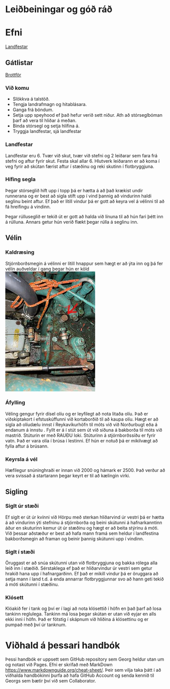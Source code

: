 # Leiðbeiningar og góð ráð

# Efni
[Landfestar](README.md#Landfestar)

## Gátlistar
[Brottför](gatlisti-ut.md)

### Við komu
- Slökkva á talstöð.
- Tengja landrafmagn og hitablásara.
- Ganga frá böndum.
- Setja upp speyhood ef það hefur verið sett niður. Ath að stórseglbóman þarf að vera til hliðar á meðan.
- Binda stórsegl og setja hlífina á.
- Tryggja landfestar, sjá landfestar

### Landfestar
Landfestar eru 6. Tvær við skut, tvær við stefni og 2 leiðarar sem fara frá stefni og aftur fyrir skut. Festa skal allar 6. Hlutverk leiðarann er að koma í veg fyrir að skútan færist aftur í stæðinu og reki skutinn í flotbryggjuna.

### Hífing segla
Þegar stórseglið híft upp í topp þá er hætta á að það krækist undir runnerana og er best að sigla stíft upp í vind þannig að vindurinn haldi seglinu beint aftur. Ef það er lítill vindur þá er gott að keyra vel á vélinni til að fá hreifingu á vindinn.

Þegar rúlluseglið er tekið út er gott að halda við línuna til að hún fari þétt inn á rúlluna. Annars getur hún verið flækt þegar rúlla á seglinu inn.

## Vélin

### Kaldræsing
Stjórnborðsmegin á vélinni er lítill hnappur sem hægt er að ýta inn og þá fer vélin auðveldar í gang þegar hún er köld
![Hnappur fyrir kaldræsingu](kaldstartsm.jpg)

### Áfylling
Véling gengur fyrir dísel olíu og er leyfilegt að nota litaða olíu. Það er viðskiptakort í efstuskúffunni við kortaborðið til að kaupa olíu. Hægt er að sigla að olíudælu innst í Reykavíkurhöfn til móts við við Norðurbugt eða á endanum á innstu . Fyllt er á í stút sem út við síðuna á bakborða til móts við mastrið. Stúturin er með RAUÐU loki. Stúturinn á stjórnborðssíðu er fyrir vatn. Það er vara olía í brúsa í lestinni. Ef hún er notuð þá er mikilvægt að fylla aftur á brúsann.

### Keyrsla á vél
Hæfilegur snúninghraði er innan við 2000 og hámark er 2500. Það verður að vera svissað á startarann þegar keyrt er til að kælingin virki.

## Sigling

### Siglt úr stæði
Ef siglt er út úr kvínni við Hörpu með sterkan hliðarvind úr vestri þá er hætta á að vindurinn ýti stefninu á stjórnborða og beini skútunni á hafnarkanntinn áður en skuturinn kemur út úr stæðinu og hægt er að beita stýrinu á móti. Við þessar aðstæður er best að hafa mann framá sem heldur í landfestina bakborðsmegin að framan og beinir þannig skútunni upp í vindinn.

### Siglt í stæði
Öruggast er að snúa skútunni utan við flotbryggjuna og bakka rólega alla leið inn í stæðið. Sérstaklega ef það er hliðarvindur úr vestri sem getur hrakið hana upp í hafnargarðinn. Ef það er mikill vindur þá er öruggara að setja mann í land t.d. á enda annarrar flotbryggjunnar svo að hann geti tekið á móti skútunni í stæðinu.

### Klósett
Klóakið fer í tank og því er í lagi að nota klósettið í höfn en það þarf að losa tankinn reglulega. Tankinn má losa þegar skútan er utan við eyjar en alls ekki inni í höfn. Það er fótstig í skápnum við hliðina á klósettinu og er pumpað með því úr tanknum.

# Viðhald á þessari handbók
Þessi handbók er uppsett sem GitHub repository sem Georg heldur utan um og notast við Pages. Efni er skrifað með MarkDown https://www.markdownguide.org/cheat-sheet/. Þeir sem vilja taka þátt í að viðhalda handbókinni þurfa að hafa GitHub Account og senda kennið til Georgs sem bætir því við sem Collaborator.

